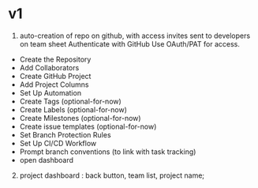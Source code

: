 # v1

1. auto-creation of repo on github, with access invites sent to developers on team sheet
   Authenticate with GitHub
   Use OAuth/PAT for access.

- Create the Repository
- Add Collaborators
- Create GitHub Project
- Add Project Columns
- Set Up Automation
- Create Tags (optional-for-now)
- Create Labels (optional-for-now)
- Create Milestones (optional-for-now)
- Create issue templates (optional-for-now)
- Set Branch Protection Rules
- Set Up CI/CD Workflow
- Prompt branch conventions (to link with task tracking)
- open dashboard

2. project dashboard : back button, team list, project name;

